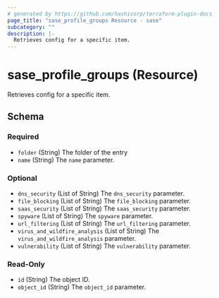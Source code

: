 ```yaml
---
# generated by https://github.com/hashicorp/terraform-plugin-docs
page_title: "sase_profile_groups Resource - sase"
subcategory: ""
description: |-
  Retrieves config for a specific item.
---
```


# sase_profile_groups (Resource)

Retrieves config for a specific item.



<!-- schema generated by tfplugindocs -->
## Schema

### Required

- `folder` (String) The folder of the entry
- `name` (String) The `name` parameter.

### Optional

- `dns_security` (List of String) The `dns_security` parameter.
- `file_blocking` (List of String) The `file_blocking` parameter.
- `saas_security` (List of String) The `saas_security` parameter.
- `spyware` (List of String) The `spyware` parameter.
- `url_filtering` (List of String) The `url_filtering` parameter.
- `virus_and_wildfire_analysis` (List of String) The `virus_and_wildfire_analysis` parameter.
- `vulnerability` (List of String) The `vulnerability` parameter.

### Read-Only

- `id` (String) The object ID.
- `object_id` (String) The `object_id` parameter.


